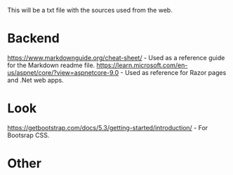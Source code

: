 This will be a txt file with the sources used from the web.

# Backend
https://www.markdownguide.org/cheat-sheet/ - Used as a reference guide for the Markdown readme file.
https://learn.microsoft.com/en-us/aspnet/core/?view=aspnetcore-9.0 - Used as reference for Razor pages and .Net web apps.

# Look
https://getbootstrap.com/docs/5.3/getting-started/introduction/ - For Bootsrap CSS.

# Other